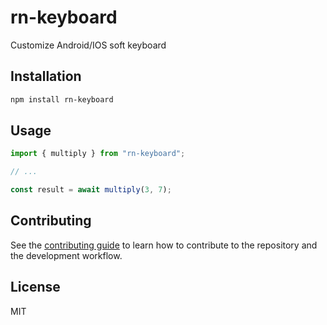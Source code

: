 # rn-keyboard

Customize Android/IOS soft keyboard

## Installation

```sh
npm install rn-keyboard
```

## Usage

```js
import { multiply } from "rn-keyboard";

// ...

const result = await multiply(3, 7);
```

## Contributing

See the [contributing guide](CONTRIBUTING.md) to learn how to contribute to the repository and the development workflow.

## License

MIT

